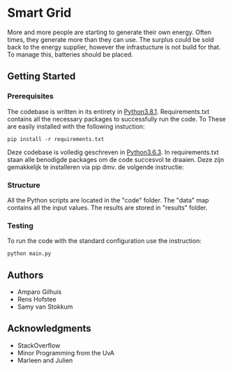 # Smart Grid
More and more people are starting to generate their own energy. Often times, they generate more than they can use. The surplus could be sold back to the energy supplier, however the infrastucture is not build for that. To manage this, batteries should be placed.

## Getting Started

### Prerequisites

The codebase is written in its entirety in [Python3.8.1](https://www.python.org/downloads/). Requirements.txt contains all the necessary packages to successfully run the code. To These are easily installed with the following instuction:

```
pip install -r requirements.txt
```

Deze codebase is volledig geschreven in [Python3.6.3](https://www.python.org/downloads/). In requirements.txt staan alle benodigde packages om de code succesvol te draaien. Deze zijn gemakkelijk te installeren via pip dmv. de volgende instructie:

### Structure

All the Python scripts are located in the "code" folder. The "data" map contains all the input values. The results are stored in "results" folder.

### Testing

To run the code with the standard configuration use the instruction:

```
python main.py
```

## Authors

* Amparo Gilhuis
* Rens Hofstee
* Samy van Stokkum

## Acknowledgments

* StackOverflow
* Minor Programming from the UvA
* Marleen and Julien
